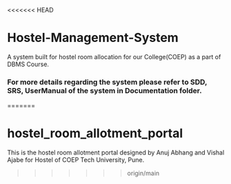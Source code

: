 <<<<<<< HEAD
# Hostel-Management-System
A system built for hostel room allocation for our College(COEP) as a part of DBMS Course.

### For more details regarding the system please refer to SDD, SRS, UserManual of the system in Documentation folder.
=======
# hostel_room_allotment_portal
This is the hostel room allotment portal designed by Anuj Abhang and Vishal Ajabe for Hostel of COEP Tech University, Pune.
>>>>>>> origin/main
